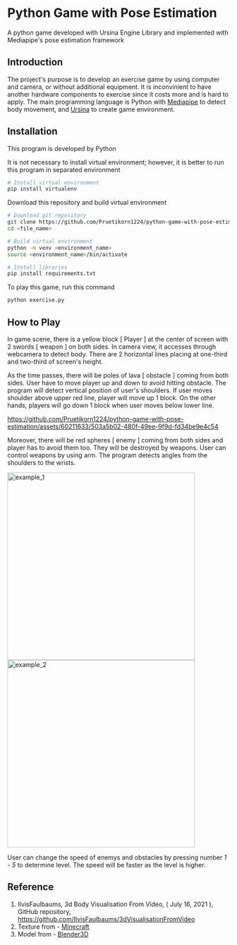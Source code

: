 # Python Game with Pose Estimation
A python game developed with Ursina Engine Library and implemented with Mediapipe's pose estimation framework

## Introduction
The project's purpose is to develop an exercise game by using computer and camera, or without additional equipment. It is inconvinient to have another hardware components to exercise since it costs more and is hard to apply. The main programming language is Python with [Mediapipe](https://developers.google.com/mediapipe/solutions/vision/pose_landmarker/python) to detect body movement, and [Ursina](https://www.ursinaengine.org/documentation.html) to create game environment.

## Installation
This program is developed by Python

It is not necessary to install virtual environment; however, it is better to run this program in separated environment
```bash
# Install virtual environment
pip install virtualenv
```
Download this repository and build virtual environment
```bash
# Download git repository
git clone https://github.com/Pruetikorn1224/python-game-with-pose-estimation.git <file_name>
cd <file_name>

# Build virtual environment
python -m venv <environment_name>
source <environment_name>/bin/activate

# Install libraries
pip install requirements.txt
```
To play this game, run this command
```bash
python exercise.py
```

## How to Play
In game scene, there is a yellow block \[ Player \] at the center of screen with 2 swords \[ weapon \] on both sides. In camera view, it accesses through webcamera to detect body. There are 2 horizontal lines placing at one-third and two-third of screen's height.

As the time passes, there will be poles of lava \[ obstacle \] coming from both sides. User have to move player up and down to avoid hitting obstacle. The program will detect vertical position of user's shoulders. If user moves shoulder above upper red line, player will move up 1 block. On the other hands, players will go down 1 block when user moves below lower line.


https://github.com/Pruetikorn1224/python-game-with-pose-estimation/assets/60211633/503a5b02-480f-49ee-9f9d-fd34be9e4c54


Moreover, there will be red spheres \[ enemy \] coming from both sides and player has to avoid them too. They will be destroyed by weapons. User can control weapons by using arm. The program detects angles from the shoulders to the wrists.

<img width="425" alt="example_1" src="https://github.com/Pruetikorn1224/python-game-with-pose-estimation/assets/60211633/f6c13e11-d437-4477-ae15-91fbc13bd8d0"><img width="425" alt="example_2" src="https://github.com/Pruetikorn1224/python-game-with-pose-estimation/assets/60211633/f306d915-08a1-4f02-969b-4acf4fdced65">


User can change the speed of enemys and obstacles by pressing number *1 - 5* to determine level. The speed will be faster as the level is higher.

## Reference
1.  IlvisFaulbaums, 3d Body Visualisation From Video, \( July 16, 2021 \), GitHub repository, https://github.com/IlvisFaulbaums/3dVisualisationFromVideo
2.  Texture from - [Minecraft](https://www.minecraft.net/en-us)
3.  Model from - [Blender3D](https://sketchfab.com/3d-models/minecraft-diamond-sword-2fd7a88f5bd44d728c2bbdd8dfc27f99)
